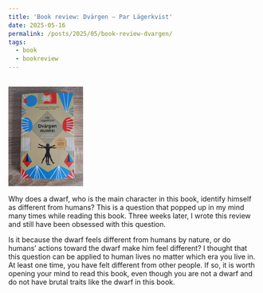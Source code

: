 ```yaml
---
title: 'Book review: Dvärgen – Par Lägerkvist'
date: 2025-05-16
permalink: /posts/2025/05/book-review-dvargen/
tags:
  - book
  - bookreview
---
```

<br/><img src='/images/bookreview/book_dvargen.jpg' alt='book_dvargen' style="height: 200px; width:150px;"> 

Why does a dwarf, who is the main character in this book, identify himself as different from humans? This is a question that popped up in my mind many times while reading this book. Three weeks later, I wrote this review and still have been obsessed with this question.

Is it because the dwarf feels different from humans by nature, or do humans’ actions toward the dwarf make him feel different? I thought that this question can be applied to human lives no matter which era you live in. At least one time, you have felt different from other people. If so, it is worth opening your mind to read this book, even though you are not a dwarf and do not have brutal traits like the dwarf in this book.
